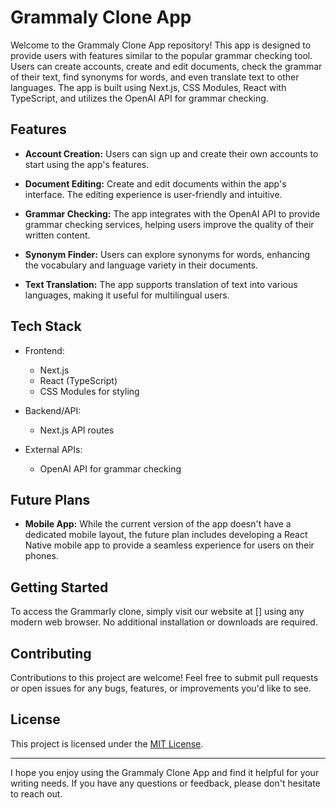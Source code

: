 # Grammaly Clone App

Welcome to the Grammaly Clone App repository! This app is designed to provide users with features similar to the popular grammar checking tool. Users can create accounts, create and edit documents, check the grammar of their text, find synonyms for words, and even translate text to other languages. The app is built using Next.js, CSS Modules, React with TypeScript, and utilizes the OpenAI API for grammar checking.

## Features

- **Account Creation:** Users can sign up and create their own accounts to start using the app's features.

- **Document Editing:** Create and edit documents within the app's interface. The editing experience is user-friendly and intuitive.

- **Grammar Checking:** The app integrates with the OpenAI API to provide grammar checking services, helping users improve the quality of their written content.

- **Synonym Finder:** Users can explore synonyms for words, enhancing the vocabulary and language variety in their documents.

- **Text Translation:** The app supports translation of text into various languages, making it useful for multilingual users.

## Tech Stack

- Frontend:
  - Next.js
  - React (TypeScript)
  - CSS Modules for styling

- Backend/API:
  - Next.js API routes

- External APIs:
  - OpenAI API for grammar checking

## Future Plans

- **Mobile App:** While the current version of the app doesn't have a dedicated mobile layout, the future plan includes developing a React Native mobile app to provide a seamless experience for users on their phones.

## Getting Started

To access the Grammarly clone, simply visit our website at [] using any modern web browser. No additional installation or downloads are required.

## Contributing

Contributions to this project are welcome! Feel free to submit pull requests or open issues for any bugs, features, or improvements you'd like to see.

## License

This project is licensed under the [MIT License](LICENSE).

---

I hope you enjoy using the Grammaly Clone App and find it helpful for your writing needs. If you have any questions or feedback, please don't hesitate to reach out.
